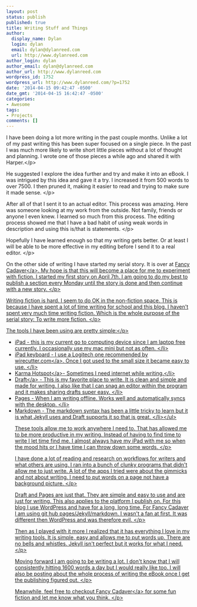 ```yaml
---
layout: post
status: publish
published: true
title: Writing Stuff and Things
author:
  display_name: Dylan
  login: dylan
  email: dylan@dylanreed.com
  url: http://www.dylanreed.com
author_login: dylan
author_email: dylan@dylanreed.com
author_url: http://www.dylanreed.com
wordpress_id: 1752
wordpress_url: http://www.dylanreed.com/?p=1752
date: '2014-04-15 09:42:47 -0500'
date_gmt: '2014-04-15 16:42:47 -0500'
categories:
- Awesome
tags:
- Projects
comments: []
---
```

<p>I have been doing a lot more writing in the past couple months. Unlike a lot of my past writing this has been super focused on a single piece. In the past I was much more likely to write short little pieces without a lot of thought and planning. I wrote one of those pieces a while ago and shared it with Harper.<&#47;p>
<p>He suggested I explore the idea further and try and make it into an eBook. I was intrigued by this idea and gave it a try. I increased it from 500 words to over 7500. I then pruned it, making it easier to read and trying to make sure it made sense. <&#47;p>
<p>After all of that I sent it to an actual editor. This process was amazing. Here was someone looking at my work from the outside. Not family, friends or anyone I even knew. I learned so much from this process. The editing process showed me that I have a bad habit of using weak words in description and using this is&#47;that is statements. <&#47;p>
<p>Hopefully I have learned enough so that my writing gets better. Or at least I will be able to be more effective in my editing before I send it to a real editor. <&#47;p>
<p>On the other side of writing I have started my serial story. It is over at <a href="http:&#47;&#47;www.fancycadaver.com">Fancy Cadaver<&#47;a>. My hope is that this will become a place for me to experiment with fiction. I started my first story on April 7th. I am going to do my best to publish a section every Monday until the story is done and then continue with a new story. <&#47;p>
<p>Writing fiction is hard. I seem to do OK in the non-fiction space. This is because I have spent a lot of time writing for school and this blog. I haven&#39;t spent very much time writing fiction. Which is the whole purpose of the serial story: To write more fiction. <&#47;p>
<p>The tools I have been using are pretty simple:<&#47;p></p>
<ul>
<li>iPad - this is my current go to computing device since I am laptop free currently. I occasionally use my mac mini but not as often. <&#47;li>
<li>iPad keyboard - I use a Logitech one recommended by <a href="http:&#47;&#47;thewirecutter.com&#47;reviews&#47;the-best-ipad-keyboard-case&#47;">wirecutter.com<&#47;a>. Once I got used to the small size it became easy to use. <&#47;li>
<li><a href="https:&#47;&#47;yourkarma.com&#47;invite&#47;wezqch">Karma Hotspot<&#47;a>- Sometimes I need internet while writing.<&#47;li>
<li><a href="draftin.com">Draft<&#47;a> - This is my favorite place to write. It is clean and simple and made for writing. I also like that I can snag an editor within the program and it makes sharing drafts super easy. <&#47;li>
<li>Pages - When I am writing offline. Works well and automatically syncs with the desktop. <&#47;li>
<li>Markdown - The markdown syntax has been a little tricky to learn but it is what Jekyll uses and Draft supports it so that is great. <&#47;li><&#47;ul></p>
<p>These tools allow me to work anywhere I need to. That has allowed me to be more productive in my writing. Instead of having to find time to write I let time find me. I almost always have my iPad with me so when the mood hits or I have time I can throw down some words. <&#47;p>
<p>I have done a lot of reading and research on workflows for writers and what others are using. I ran into a bunch of clunky programs that didn&#39;t allow me to just write. A lot of the apps I tried were about the gimmicks and not about writing. I need to put words on a page not have a background picture. <&#47;p>
<p>Draft and Pages are just that. They are simple and easy to use and are just for writing. This also applies to the platform I publish on. For this blog I use WordPress and have for a long, long time. For Fancy Cadaver I am using git hub pages&#47;Jekyll&#47;markdown. I wasn&#39;t a fan at first. It was different then WordPress and was therefore evil. <&#47;p>
<p>Then as I played with it more I realized that it has everything I love in my writing tools. It is simple, easy and allows me to put words up. There are no bells and whistles. Jekyll isn&#39;t perfect but it works for what I need. <&#47;p>
<p>Moving forward I am going to be writing a lot. I don&#39;t know that I will consistently hitting 1600 words a day but I would really like too. I will also be posting about the whole process of writing the eBook once I get the publishing figured out. <&#47;p>
<p>Meanwhile, feel free to checkout <a href="http:&#47;&#47;fancycadaver.com">Fancy Cadaver<&#47;a> for some fun fiction and let me know what you think. <&#47;p></p>
